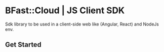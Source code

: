 # BFast::Cloud | JS Client SDK

Sdk library to be used in a client-side web like (Angular, React) and NodeJs env.

## Get Started


